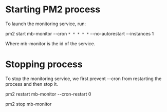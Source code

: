 # Starting PM2 process

To launch the monitoring service, run:

pm2 start mb-monitor --cron `* * * * *` --no-autorestart --instances 1

Where mb-monitor is the id of the service.

# Stopping process

To stop the monitoring service, we first prevent --cron from restarting the process and then stop it.

pm2 restart mb-monitor --cron-restart 0

pm2 stop mb-monitor
